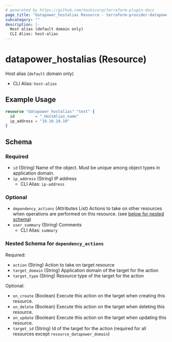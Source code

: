```yaml
---
# generated by https://github.com/hashicorp/terraform-plugin-docs
page_title: "datapower_hostalias Resource - terraform-provider-datapower"
subcategory: ""
description: |-
  Host alias (default domain only)
  CLI Alias: host-alias
---
```


# datapower_hostalias (Resource)

Host alias (`default` domain only)
  - CLI Alias: `host-alias`

## Example Usage

```terraform
resource "datapower_hostalias" "test" {
  id         = "_HostAlias_name"
  ip_address = "10.10.10.10"
}
```

<!-- schema generated by tfplugindocs -->
## Schema

### Required

- `id` (String) Name of the object. Must be unique among object types in application domain.
- `ip_address` (String) IP address
  - CLI Alias: `ip-address`

### Optional

- `dependency_actions` (Attributes List) Actions to take on other resources when operations are performed on this resource. (see [below for nested schema](#nestedatt--dependency_actions))
- `user_summary` (String) Comments
  - CLI Alias: `summary`

<a id="nestedatt--dependency_actions"></a>
### Nested Schema for `dependency_actions`

Required:

- `action` (String) Action to take on target resource
- `target_domain` (String) Application domain of the target for the action
- `target_type` (String) Resource type of the target for the action

Optional:

- `on_create` (Boolean) Execute this action on the target when creating this resource.
- `on_delete` (Boolean) Execute this action on the target when deleting this resource.
- `on_update` (Boolean) Execute this action on the target when updating this resource.
- `target_id` (String) Id of the target for the action (required for all resources except `resource_datapower_domain`)
